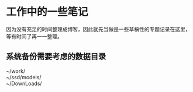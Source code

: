 # 工作中的一些笔记   

因为没有充足的时间整理成博客，因此就先当做是一些草稿性的专题记录在这里，等有时间了再一一整理。  

## 系统备份需要考虑的数据目录    

~/work/    
~/ssd/models/    
~/DownLoads/   
